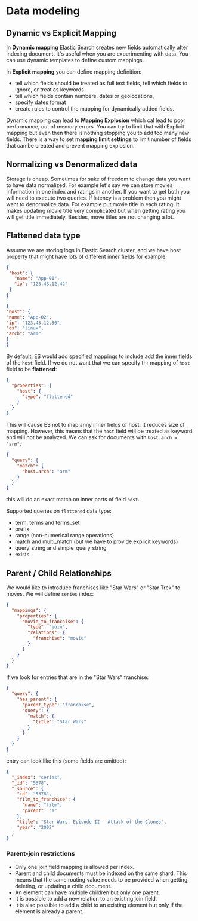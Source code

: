# Data modeling

## Dynamic vs Explicit Mapping

In **Dynamic mapping** Elastic Search creates new fields automatically after indexing document. It's useful when you are experimenting with
data. You can use dynamic templates to define custom mappings.

In **Explicit mapping** you can define mapping definition:

- tell which fields should be treated as full text fields, tell which fields to ignore, or treat as keywords
- tell which fields contain numbers, dates or geolocations,
- specify dates format
- create rules to control the mapping for dynamically added fields.

Dynamic mapping can lead to **Mapping Explosion** which cal lead to poor performance, out of memory errors. You can try to limit that with
Explicit mapping but even then there is nothing stopping you to add too many new fields. There is a way to set **mapping limit settings** to
limit number of fields that can be created and prevent mapping explosion.

## Normalizing vs Denormalized data

Storage is cheap. Sometimes for sake of freedom to change data you want to have data normalized. For example let's say we can store movies
information in one index and ratings in another. If you want to get both you will need to execute two queries. If latency is a problem then
you might want to denormalize data. For example put movie title in each rating. It makes updating movie title very complicated but when
getting rating you will get title immediately. Besides, move titles are not changing a lot.

## Flattened data type

Assume we are storing logs in Elastic Search cluster, and we have host property that might have lots of different inner fields for example:

 ```json
{
  "host": {
    "name": "App-01",
    "ip": "123.43.12.42"
  }
}
```
```json
{
"host": {
"name": "App-02",
"ip": "123.43.12.56",
"os": "linux",
"arch": "arm"
}
}
```

By default, ES would add specified mappings to include add the inner fields of the `host` field. If we do not want that we can specify thr
mapping of `host` field to be **flattened**:

```json
{
  "properties": {
    "host": {
      "type": "flattened"
    }
  }
}
```

This will cause ES not to map anny inner fields of host. It reduces size of mapping. However, this means
that the `host` field will be treated as keyword and will not be analyzed. We can ask for documents with
`host.arch = "arm"`:
```json
{
  "query": {
    "match": {
      "host.arch": "arm"
    }
  }
}
```
this will do an exact match on inner parts of field `host`.

Supported queries on `flattened` data type:
 - term, terms and terms_set
 - prefix
 - range (non-numerical range operations)
 - match and multi_match (but we have to provide explicit keywords)
 - query_string and simple_query_string
 - exists

## Parent / Child Relationships

We would like to introduce franchises like "Star Wars" or "Star Trek" to moves. We will define `series` index:

```json
{
  "mappings": {
    "properties": {
      "movie_to_franchise": {
        "type": "join",
        "relations": {
          "franchise": "movie"
        }
      }
    }
  }
}
```

If we look for entries that are in the "Star Wars" franchise:

```json
{
  "query": {
    "has_parent": {
      "parent_type": "franchise",
      "query": {
        "match": {
          "title": "Star Wars"
        }
      }
    }
  }
}
```

entry can look like this (some fields are omitted):

```json
{
  "_index": "series",
  "_id": "5378",
  "_source": {
    "id": "5378",
    "film_to_franchise": {
      "name": "film",
      "parent": "1"
    },
    "title": "Star Wars: Episode II - Attack of the Clones",
    "year": "2002"
  }
}
```

### Parent-join restrictions

- Only one join field mapping is allowed per index.
- Parent and child documents must be indexed on the same shard. This means that the same routing value needs to be provided when getting,
  deleting, or updating a child document.
- An element can have multiple children but only one parent.
- It is possible to add a new relation to an existing join field.
- It is also possible to add a child to an existing element but only if the element is already a parent.

